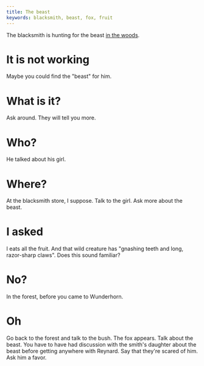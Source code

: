 ```yaml
---
title: The beast
keywords: blacksmith, beast, fox, fruit
---
```


The blacksmith is hunting for the beast [in the woods](030-woods.md).

# It is not working
Maybe you could find the "beast" for him.

# What is it?
Ask around. They will tell you more.

# Who?
He talked about his girl.

# Where?
At the blacksmith store, I suppose. Talk to the girl. Ask more about the beast.

# I asked
I eats all the fruit. And that wild creature has "gnashing teeth and long, razor-sharp claws". Does this sound familiar?

# No?
In the forest, before you came to Wunderhorn.

# Oh
Go back to the forest and talk to the bush. The fox appears. Talk about the beast. You have to have had discussion with the smith's daughter about the beast before getting anywhere with Reynard. Say that they're scared of him. Ask him a favor.

